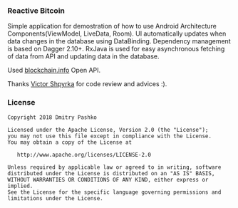 ### Reactive Bitcoin
Simple application for demostration of how to use Android Architecture Components(ViewModel, LiveData, Room). UI automatically updates when data changes in the database using DataBinding.
Dependency management is based on Dagger 2.10+.
RxJava is used for easy asynchronous fetching of data from API and updating data in the database.

Used [blockchain.info](https://https://blockchain.info/) Open API.

Thanks [Victor Shpyrka](https://github.com/vshpyrka) for code review and advices :).

### License

```
Copyright 2018 Dmitry Pashko

Licensed under the Apache License, Version 2.0 (the "License");
you may not use this file except in compliance with the License.
You may obtain a copy of the License at

   http://www.apache.org/licenses/LICENSE-2.0

Unless required by applicable law or agreed to in writing, software
distributed under the License is distributed on an "AS IS" BASIS,
WITHOUT WARRANTIES OR CONDITIONS OF ANY KIND, either express or implied.
See the License for the specific language governing permissions and
limitations under the License.
```